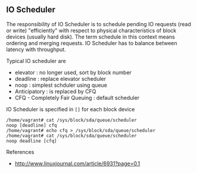 ## IO Scheduler

The responsibility of IO Scheduler is to schedule pending IO requests (read or write) "efficiently" with respect to 
physical characteristics of block devices (usually hard disk). The term schedule in this context means ordering and merging requests. IO Scheduler has to balance between latency with throughput.

Typical IO scheduler are

* elevator : no longer used, sort by block number
* deadline : replace elevator scheduler
* noop : simplest schduler using  queue
* Anticipatory : is replaced by CFQ
* CFQ - Completely Fair Queuing : default scheduler

IO Scheduler is specified in `[]` for each block device 

    /home/vagrant# cat /sys/block/sda/queue/scheduler
    noop [deadline] cfq
    /home/vagrant# echo cfq > /sys/block/sda/queue/scheduler
    /home/vagrant# cat /sys/block/sda/queue/scheduler
    noop deadline [cfq]


References

* http://www.linuxjournal.com/article/6931?page=0,1
